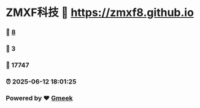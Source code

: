 # ZMXF科技 :link: https://zmxf8.github.io 
### :page_facing_up: [8](https://zmxf8.github.io/tag.html) 
### :speech_balloon: 3 
### :hibiscus: 17747 
### :alarm_clock: 2025-06-12 18:01:25 
### Powered by :heart: [Gmeek](https://github.com/Meekdai/Gmeek)

